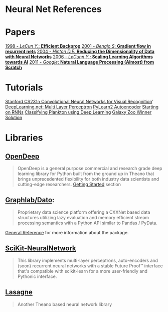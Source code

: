 # Neural Net References


# Papers

[1998 - _LeCun Y._: __Efficient Backprop__](http://yann.lecun.com/exdb/publis/pdf/lecun-98b.pdf)
[2001 - _Bengio S_: __Gradient flow in recurrent nets__](ftp://ftp.idsia.ch/pub/juergen/gradientflow.pdf)
[2004 - _Hinton D.E._ __Reducing the Dimensionality of Data with Neural Networks__](http://www.cs.toronto.edu/~rsalakhu/papers/science.pdf)
[2006 - _LeCunn Y.:_ __Scaling Learning Algorithms towards AI__](http://www.iro.umontreal.ca/~lisa/pointeurs/bengio+lecun_chapter2007.pdf)
[2011 - _Google_: __Natural Language Processing (Almost) from Scratch__](http://www.jmlr.org/papers/volume12/collobert11a/collobert11a.pdf)

# Tutorials

[Stanford CS231n Convolutional Neural Networks for Visual Recognition](http://cs231n.github.io/)'
[DeepLearning.net: Multi Layer Perceptron](http://www.deeplearning.net/tutorial/mlp.html)
[PyLearn2 Autoencoder](https://vdumoulin.github.io/articles/extending-pylearn2/)
[Starting on RNNs](http://vdumoulin.github.io/articles/rnn-part-1/)
[Classifying Plankton using Deep Learning](http://benanne.github.io/2015/03/17/plankton.html)
[Galaxy Zoo Winner Solution](http://benanne.github.io/2014/04/05/galaxy-zoo.html)

# Libraries

[OpenDeep](http://www.opendeep.org/)
------------------------------------

> OpenDeep is a general purpose commercial and research grade deep learning library for Python built from the ground up in Theano that brings unprecedented flexibility for both industry data scientists and cutting-edge researchers.
> [Getting Started](http://www.opendeep.org/docs/getting-started) section


[Graphlab/Dato](https://dato.com/):
-------------

> Proprietary data science platform offering a CXXNet based data structures utilizing lazy evaluation and memory efficient stream processing semantics with a Python API similar to Pandas / PyData.

[General Reference](https://dato.com/products/create/docs/generated/graphlab.neuralnet_classifier.NeuralNetClassifier.html) for more information about the package.


[SciKit-NeuralNetwork](https://github.com/aigamedev/scikit-neuralnetwork)
---------------------------

>  This library implements multi-layer perceptrons, auto-encoders and (soon) recurrent neural networks with a stable Future Proof™ interface that's compatible with scikit-learn for a more user-friendly and Pythonic interface. 


[Lasagne](https://github.com/Lasagne/Lasagne)
------------------

> Another Theano based neural network library


